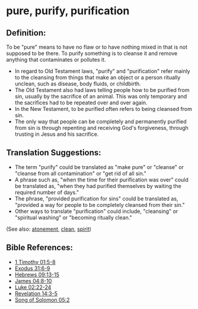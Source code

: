 # pure, purify, purification #

## Definition: ##

To be "pure" means to have no flaw or to have nothing mixed in that is not supposed to be there. To purify something is to cleanse it and remove anything that contaminates or pollutes it.

* In regard to Old Testament laws, "purify" and "purification" refer mainly to the cleansing from things that make an object or a person ritually unclean, such as disease, body fluids, or childbirth.
* The Old Testament also had laws telling people how to be purified from sin, usually by the sacrifice of an animal. This was only temporary and the sacrifices had to be repeated over and over again.
* In the New Testament, to be purified often refers to being cleansed from sin.
* The only way that people can be completely and permanently purified from sin is through repenting and receiving God's forgiveness, through trusting in Jesus and his sacrifice.

## Translation Suggestions: ##

* The term "purify" could be translated as "make pure" or "cleanse" or "cleanse from all contamination" or "get rid of all sin."
* A phrase such as, "when the time for their purification was over" could be translated as, "when they had purified themselves by waiting the required number of days."
* The phrase, "provided purification for sins" could be translated as, "provided a way for people to be completely cleansed from their sin."
* Other ways to translate "purification" could include, "cleansing" or "spiritual washing" or "becoming ritually clean."

(See also: [atonement](../kt/atonement.md), [clean](../kt/clean.md), [spirit](../kt/spirit.md))

## Bible References: ##

* [1 Timothy 01:5-8](https://door43.org/en/bible/notes/1ti/01/05)
* [Exodus 31:6-9](https://door43.org/en/bible/notes/exo/31/06)
* [Hebrews 09:13-15](https://door43.org/en/bible/notes/heb/09/13)
* [James 04:8-10](https://door43.org/en/bible/notes/jas/04/08)
* [Luke 02:22-24](https://door43.org/en/bible/notes/luk/02/22)
* [Revelation 14:3-5](https://door43.org/en/bible/notes/rev/14/03)
* [Song of Solomon 05:2](https://door43.org/en/bible/notes/sng/05/02)
